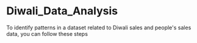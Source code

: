 # Diwali_Data_Analysis
To identify patterns in a dataset related to Diwali sales and people's sales data, you can follow these steps
